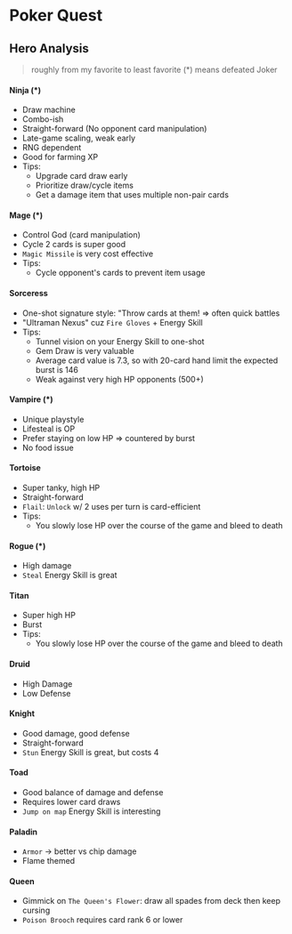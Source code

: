 # Poker Quest

## Hero Analysis
> roughly from my favorite to least favorite
> (*) means defeated Joker

#### Ninja (*)
- Draw machine
- Combo-ish
- Straight-forward (No opponent card manipulation)
- Late-game scaling, weak early
- RNG dependent
- Good for farming XP
- Tips:
    - Upgrade card draw early
    - Prioritize draw/cycle items
    - Get a damage item that uses multiple non-pair cards 

#### Mage (*)
- Control God (card manipulation)
- Cycle 2 cards is super good
- `Magic Missile` is very cost effective
- Tips:
    - Cycle opponent's cards to prevent item usage
    
#### Sorceress
- One-shot signature style: "Throw cards at them! => often quick battles
- "Ultraman Nexus" cuz `Fire Gloves` + Energy Skill
- Tips:
    - Tunnel vision on your Energy Skill to one-shot
    - Gem Draw is very valuable
    - Average card value is 7.3, so with 20-card hand limit the expected burst is 146
    - Weak against very high HP opponents (500+)

#### Vampire (*)
- Unique playstyle
- Lifesteal is OP
- Prefer staying on low HP => countered by burst
- No food issue

#### Tortoise
- Super tanky, high HP
- Straight-forward
- `Flail`: `Unlock` w/ 2 uses per turn is card-efficient
- Tips:
    - You slowly lose HP over the course of the game and bleed to death

#### Rogue (*)
- High damage
- `Steal` Energy Skill is great

#### Titan
- Super high HP
- Burst
- Tips:
    - You slowly lose HP over the course of the game and bleed to death

#### Druid
- High Damage
- Low Defense

#### Knight
- Good damage, good defense
- Straight-forward
- `Stun` Energy Skill is great, but costs 4

#### Toad
- Good balance of damage and defense
- Requires lower card draws
- `Jump on map` Energy Skill is interesting

#### Paladin 
- `Armor` -> better vs chip damage
- Flame themed

#### Queen
- Gimmick on `The Queen's Flower`: draw all spades from deck then keep cursing
- `Poison Brooch` requires card rank 6 or lower

